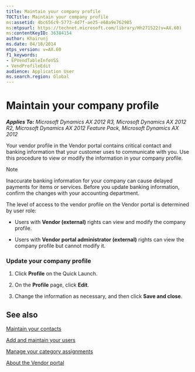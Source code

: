 ```yaml
---
title: Maintain your company profile
TOCTitle: Maintain your company profile
ms:assetid: 4bc656c9-5773-4d7f-ae25-e68a9e762985
ms:mtpsurl: https://technet.microsoft.com/library/Hh271522(v=AX.60)
ms:contentKeyID: 36384154
author: Khairunj
ms.date: 04/18/2014
mtps_version: v=AX.60
f1_keywords:
- EPVendTableInfoVSS
- VendProfileEdit
audience: Application User
ms.search.region: Global
---
```


# Maintain your company profile 


_**Applies To:** Microsoft Dynamics AX 2012 R3, Microsoft Dynamics AX 2012 R2, Microsoft Dynamics AX 2012 Feature Pack, Microsoft Dynamics AX 2012_

Your vendor profile in the Vendor portal contains critical contact and banking information that your customer uses to communicate with you. Use this procedure to view or modify the information in your company profile.


> [!NOTE]
> <P>Inaccurate banking information for your company can cause delayed payments for items or services. Before you update banking information, confirm the changes with your accounting department.</P>



The level of access to the vendor profile on the Vendor portal is determined by user role:

  - Users with **Vendor (external)** rights can view and modify the company profile.

  - Users with **Vendor portal administrator (external)** rights can view the company profile but cannot modify it.

### Update your company profile

1.  Click **Profile** on the Quick Launch.

2.  On the **Profile** page, click **Edit**.

3.  Change the information as necessary, and then click **Save and close**.

## See also

[Maintain your contacts](maintain-your-contacts.md)

[Add and maintain your users](add-and-maintain-your-users.md)

[Manage your category assignments](manage-your-category-assignments.md)

[About the Vendor portal](about-the-vendor-portal.md)

  



